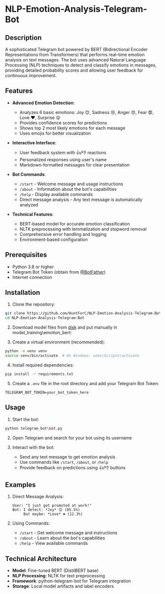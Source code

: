 # NLP-Emotion-Analysis-Telegram-Bot

## Description

A sophisticated Telegram bot powered by BERT (Bidirectional Encoder Representations from Transformers) that performs real-time emotion analysis on text messages. The bot uses advanced Natural Language Processing (NLP) techniques to detect and classify emotions in messages, providing detailed probability scores and allowing user feedback for continuous improvement.

## Features

- **Advanced Emotion Detection**:

  - Analyzes 6 basic emotions: Joy 😊, Sadness 😢, Anger 😠, Fear 😨, Love ❤️, Surprise 😮
  - Provides confidence scores for predictions
  - Shows top 2 most likely emotions for each message
  - Uses emojis for better visualization

- **Interactive Interface**:

  - User feedback system with 👍/👎 reactions
  - Personalized responses using user's name
  - Markdown-formatted messages for clear presentation

- **Bot Commands**:

  - `/start` - Welcome message and usage instructions
  - `/about` - Information about the bot's capabilities
  - `/help` - Display available commands
  - Direct message analysis - Any text message is automatically analyzed

- **Technical Features**:
  - BERT-based model for accurate emotion classification
  - NLTK preprocessing with lemmatization and stopword removal
  - Comprehensive error handling and logging
  - Environment-based configuration

## Prerequisites

- Python 3.8 or higher
- Telegram Bot Token (obtain from [@BotFather](https://t.me/botfather))
- Internet connection

## Installation

1. Clone the repository:

```bash
git clone https://github.com/HuntForC/NLP-Emotion-Analysis-Telegram-Bot.git
cd NLP-Emotion-Analysis-Telegram-Bot
```

2. Download model files from [disk](https://disk.yandex.ru/d/JbCf3H2o0gfmNg) and put manually in model_training\emotion_bert:

3. Create a virtual environment (recommended):

```bash
python -m venv venv
source venv/bin/activate  # On Windows: venv\Scripts\activate
```

4. Install required dependencies:

```bash
pip install -r requirements.txt
```

5. Create a `.env` file in the root directory and add your Telegram Bot Token:

```
TELEGRAM_BOT_TOKEN=your_bot_token_here
```

## Usage

1. Start the bot:

```bash
python telegram_bot\bot.py
```

2. Open Telegram and search for your bot using its username

3. Interact with the bot:
   - Send any text message to get emotion analysis
   - Use commands like `/start`, `/about`, or `/help`
   - Provide feedback on predictions using 👍/👎 buttons

## Examples

1. Direct Message Analysis:

   ```
   User: "I just got promoted at work!"
   Bot: I detect: *Joy* 😊 (85.5%)
        But maybe: *Love* ❤️ (12.3%)
   ```

2. Using Commands:
   - `/start` - Get welcome message and instructions
   - `/about` - Learn about the bot's capabilities
   - `/help` - View available commands

## Technical Architecture

- **Model**: Fine-tuned BERT (DistilBERT base)
- **NLP Processing**: NLTK for text preprocessing
- **Framework**: python-telegram-bot for Telegram integration
- **Storage**: Local model artifacts and label encoders
